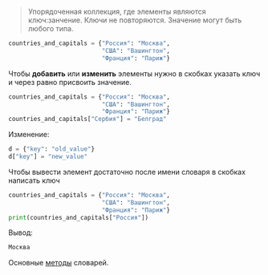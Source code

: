 > Упорядоченная коллекция, где элементы являются ключ:занчение.
> Ключи не повторяются. 
> Значение могут быть любого типа.

```python
countries_and_capitals = {"Россия": "Москва",
                          "США": "Вашингтон",
                          "Франция": "Париж"}
```

Чтобы **добавить** или **изменить** элементы нужно в скобках указать ключ и через равно присвоить значение.
```python
countries_and_capitals = {"Россия": "Москва",
                          "США": "Вашингтон",
                          "Франция": "Париж"}
countries_and_capitals["Сербия"] = "Белград"
```
Изменение:
```python
d = {"key": "old_value"}
d["key"] = "new_value"
```
Чтобы вывести элемент достаточно после имени словаря в скобках написать ключ

```python
countries_and_capitals = {"Россия": "Москва",
                          "США": "Вашингтон",
                          "Франция": "Париж"}
print(countries_and_capitals["Россия"])
```
Вывод:
```python
Москва
```


Основные [методы](https://letpy.com/handbook/dict-methods/) словарей.